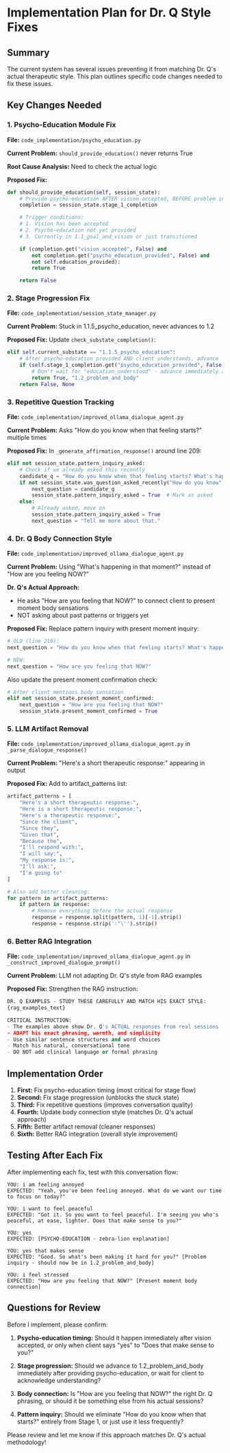 # Implementation Plan for Dr. Q Style Fixes

## Summary
The current system has several issues preventing it from matching Dr. Q's actual therapeutic style. This plan outlines specific code changes needed to fix these issues.

## Key Changes Needed

### 1. Psycho-Education Module Fix
**File:** `code_implementation/psycho_education.py`

**Current Problem:** `should_provide_education()` never returns True

**Root Cause Analysis:** Need to check the actual logic

**Proposed Fix:**
```python
def should_provide_education(self, session_state):
    # Provide psycho-education AFTER vision accepted, BEFORE problem inquiry
    completion = session_state.stage_1_completion

    # Trigger conditions:
    # 1. Vision has been accepted
    # 2. Psycho-education not yet provided
    # 3. Currently in 1.1_goal_and_vision or just transitioned

    if (completion.get("vision_accepted", False) and
        not completion.get("psycho_education_provided", False) and
        not self.education_provided):
        return True

    return False
```

### 2. Stage Progression Fix
**File:** `code_implementation/session_state_manager.py`

**Current Problem:** Stuck in 1.1.5_psycho_education, never advances to 1.2

**Proposed Fix:** Update `check_substate_completion()`:
```python
elif self.current_substate == "1.1.5_psycho_education":
    # After psycho-education provided AND client understands, advance
    if (self.stage_1_completion.get("psycho_education_provided", False)):
        # Don't wait for "education_understood" - advance immediately after providing
        return True, "1.2_problem_and_body"
    return False, None
```

### 3. Repetitive Question Tracking
**File:** `code_implementation/improved_ollama_dialogue_agent.py`

**Current Problem:** Asks "How do you know when that feeling starts?" multiple times

**Proposed Fix:** In `_generate_affirmation_response()` around line 209:
```python
elif not session_state.pattern_inquiry_asked:
    # Check if we already asked this recently
    candidate_q = "How do you know when that feeling starts? What's happening in that moment?"
    if not session_state.was_question_asked_recently("How do you know"):
        next_question = candidate_q
        session_state.pattern_inquiry_asked = True  # Mark as asked
    else:
        # Already asked, move on
        session_state.pattern_inquiry_asked = True
        next_question = "Tell me more about that."
```

### 4. Dr. Q Body Connection Style
**File:** `code_implementation/improved_ollama_dialogue_agent.py`

**Current Problem:** Using "What's happening in that moment?" instead of "How are you feeling NOW?"

**Dr. Q's Actual Approach:**
- He asks "How are you feeling that NOW?" to connect client to present moment body sensations
- NOT asking about past patterns or triggers yet

**Proposed Fix:** Replace pattern inquiry with present moment inquiry:
```python
# OLD (line 210):
next_question = "How do you know when that feeling starts? What's happening in that moment?"

# NEW:
next_question = "How are you feeling that NOW?"
```

Also update the present moment confirmation check:
```python
# After client mentions body sensation
elif not session_state.present_moment_confirmed:
    next_question = "How are you feeling that NOW?"
    session_state.present_moment_confirmed = True
```

### 5. LLM Artifact Removal
**File:** `code_implementation/improved_ollama_dialogue_agent.py` in `_parse_dialogue_response()`

**Current Problem:** "Here's a short therapeutic response:" appearing in output

**Proposed Fix:** Add to artifact_patterns list:
```python
artifact_patterns = [
    "Here's a short therapeutic response:",
    "Here is a short therapeutic response:",
    "Here's a therapeutic response:",
    "Since the client",
    "Since they",
    "Given that",
    "Because the",
    "I'll respond with:",
    "I will say:",
    "My response is:",
    "I'll ask:",
    "I'm going to"
]

# Also add better cleaning:
for pattern in artifact_patterns:
    if pattern in response:
        # Remove everything before the actual response
        response = response.split(pattern, 1)[-1].strip()
        response = response.strip(':"\'').strip()
```

### 6. Better RAG Integration
**File:** `code_implementation/improved_ollama_dialogue_agent.py` in `_construct_improved_dialogue_prompt()`

**Current Problem:** LLM not adapting Dr. Q's style from RAG examples

**Proposed Fix:** Strengthen the RAG instruction:
```python
DR. Q EXAMPLES - STUDY THESE CAREFULLY AND MATCH HIS EXACT STYLE:
{rag_examples_text}

CRITICAL INSTRUCTION:
- The examples above show Dr. Q's ACTUAL responses from real sessions
- ADAPT his exact phrasing, warmth, and simplicity
- Use similar sentence structures and word choices
- Match his natural, conversational tone
- DO NOT add clinical language or formal phrasing
```

## Implementation Order

1. **First:** Fix psycho-education timing (most critical for stage flow)
2. **Second:** Fix stage progression (unblocks the stuck state)
3. **Third:** Fix repetitive questions (improves conversation quality)
4. **Fourth:** Update body connection style (matches Dr. Q's actual approach)
5. **Fifth:** Better artifact removal (cleaner responses)
6. **Sixth:** Better RAG integration (overall style improvement)

## Testing After Each Fix

After implementing each fix, test with this conversation flow:
```
YOU: i am feeling annoyed
EXPECTED: "Yeah, you've been feeling annoyed. What do we want our time to focus on today?"

YOU: i want to feel peaceful
EXPECTED: "Got it. So you want to feel peaceful. I'm seeing you who's peaceful, at ease, lighter. Does that make sense to you?"

YOU: yes
EXPECTED: [PSYCHO-EDUCATION - zebra-lion explanation]

YOU: yes that makes sense
EXPECTED: "Good. So what's been making it hard for you?" [Problem inquiry - should now be in 1.2_problem_and_body]

YOU: i feel stressed
EXPECTED: "How are you feeling that NOW?" [Present moment body connection]
```

## Questions for Review

Before I implement, please confirm:

1. **Psycho-education timing:** Should it happen immediately after vision accepted, or only when client says "yes" to "Does that make sense to you?"

2. **Stage progression:** Should we advance to 1.2_problem_and_body immediately after providing psycho-education, or wait for client to acknowledge understanding?

3. **Body connection:** Is "How are you feeling that NOW?" the right Dr. Q phrasing, or should it be something else from his actual sessions?

4. **Pattern inquiry:** Should we eliminate "How do you know when that starts?" entirely from Stage 1, or just use it less frequently?

Please review and let me know if this approach matches Dr. Q's actual methodology!
